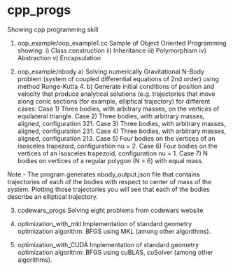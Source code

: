 # cpp_progs
Showing cpp programming skill
1. oop_example/oop_example1.cc
Sample of Object Oriented Programming showing:
i) Class construction
ii) Inheritance
iii) Polymorphism
iv) Abstraction
v) Encapsulation

2. oop_example/nbody
a) Solving numerically Gravitational N-Body problem (system of coupled differential equations of 2nd order)
   using method Runge-Kutta 4.
b) Generate initial conditions of position and velocity that produce analytical solutions
   (e.g. trajectories that move along conic sections (for example, elliptical trajectory) for
   different cases:
   Case 1) Three bodies, with arbitrary masses, on the vertices of equilateral triangle.
   Case 2) Three bodies, with arbitrary masses, aligned, configuration 321.
   Case 3) Three bodies, with arbitrary masses, aligned, configuration 231.
   Case 4) Three bodies, with arbitrary masses, aligned, configuration 213.
   Case 5) Four bodies on the vertices of an isosceles trapezoid, configuration nu = 2.
   Case 6) Four bodies on the vertices of an isosceles trapezoid, configuration nu = 1.
   Case 7) N bodies on vertices of a regular polygon (N = 6) with equal mass.

Note.- The program generates nbody_output.json file that contains trajectories of each of the bodies
       with respect to center of mass of the system.
       Plotting those trajectories you will see that each of the bodies describe an elliptical
       trajectory.

3. codewars_progs
Solving eight problems from codewars website

4. optimization_with_mkl
Implementation of standard geometry optimization algorithm: BFGS using MKL
(among other algorithms).

5. optimization_with_CUDA
Implementation of standard geometry optimization algorithm: BFGS using cuBLAS, cuSolver
(among other algorithms).

